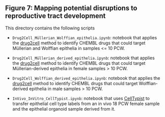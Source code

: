 ## Figure 7: Mapping potential disruptions to reproductive tract development

This directory contains the following scripts 

- `Drug2Cell_Müllerian_Wolffian_epithelia.ipynb`: notebook that applies the [drug2cell](https://github.com/Teichlab/drug2cell) method to identify CHEMBL drugs that could target Müllerian and Wolffian epithelia in samples <= 10 PCW.
  
- `Drug2Cell_Müllerian_derived_epithelia.ipynb`: notebook that applies the [drug2cell](https://github.com/Teichlab/drug2cell) method to identify CHEMBL drugs that could target Müllerian-derived epithelia in female samples > 10 PCW.
  
- `Drug2Cell_Wolffian_derived_epithelia.ipynb`: notebook that applies the [drug2cell](https://github.com/Teichlab/drug2cell) method to identify CHEMBL drugs that could target Wolffian-derived epithelia in male samples > 10 PCW.
  
- `InVivo_InVitro_CellTypist.ipynb`: notebook that uses [CellTypist](https://github.com/Teichlab/celltypist) to transfer epithelial cell type labels from an in vivo 18 PCW female sample and the epithelial organoid sample derived from it. 
